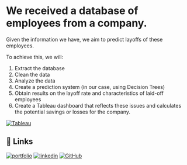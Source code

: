 
# We received a database of employees from a company.

Given the information we have, we aim to predict layoffs of these employees.

To achieve this, we will:

  1.  Extract the database
  2.  Clean the data
  3.  Analyze the data
  4.  Create a prediction system (in our case, using Decision Trees)
  5.  Obtain results on the layoff rate and characteristics of laid-off employees
  6.  Create a Tableau dashboard that reflects these issues and calculates the potential savings or losses for the company.

[![Tableau](https://img.shields.io/badge/Tableau-E97627?style=for-the-badge&logo=Tableau&logoColor=white)](https://public.tableau.com/app/profile/matias.gangui/viz/Layoffs_17166742173280/Dashboard1)

   


## 🔗 Links
[![portfolio](https://img.shields.io/badge/my_portfolio-000?style=for-the-badge&logo=ko-fi&logoColor=white)](https://portfoliomatiasgangui.my.canva.site)
[![linkedin](https://img.shields.io/badge/linkedin-0A66C2?style=for-the-badge&logo=linkedin&logoColor=white)](https://www.linkedin.com/in/matias-gangui-660654175/)
[![GitHub](https://img.shields.io/badge/github-%23121011.svg?style=for-the-badge&logo=github&logoColor=white)](https://github.com/matias258)

